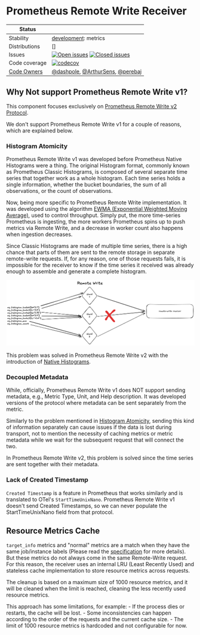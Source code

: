 # Prometheus Remote Write Receiver

<!-- status autogenerated section -->
| Status        |           |
| ------------- |-----------|
| Stability     | [development]: metrics   |
| Distributions | [] |
| Issues        | [![Open issues](https://img.shields.io/github/issues-search/open-telemetry/opentelemetry-collector-contrib?query=is%3Aissue%20is%3Aopen%20label%3Areceiver%2Fprometheusremotewrite%20&label=open&color=orange&logo=opentelemetry)](https://github.com/open-telemetry/opentelemetry-collector-contrib/issues?q=is%3Aopen+is%3Aissue+label%3Areceiver%2Fprometheusremotewrite) [![Closed issues](https://img.shields.io/github/issues-search/open-telemetry/opentelemetry-collector-contrib?query=is%3Aissue%20is%3Aclosed%20label%3Areceiver%2Fprometheusremotewrite%20&label=closed&color=blue&logo=opentelemetry)](https://github.com/open-telemetry/opentelemetry-collector-contrib/issues?q=is%3Aclosed+is%3Aissue+label%3Areceiver%2Fprometheusremotewrite) |
| Code coverage | [![codecov](https://codecov.io/github/open-telemetry/opentelemetry-collector-contrib/graph/main/badge.svg?component=receiver_prometheusremotewrite)](https://app.codecov.io/gh/open-telemetry/opentelemetry-collector-contrib/tree/main/?components%5B0%5D=receiver_prometheusremotewrite&displayType=list) |
| [Code Owners](https://github.com/open-telemetry/opentelemetry-collector-contrib/blob/main/CONTRIBUTING.md#becoming-a-code-owner)    | [@dashpole](https://www.github.com/dashpole), [@ArthurSens](https://www.github.com/ArthurSens), [@perebaj](https://www.github.com/perebaj) |

[development]: https://github.com/open-telemetry/opentelemetry-collector/blob/main/docs/component-stability.md#development
<!-- end autogenerated section -->

## Why Not support Prometheus Remote Write v1?

This component focuses exclusively on [Prometheus Remote Write v2 Protocol](https://prometheus.io/docs/specs/prw/remote_write_spec_2_0/).

We don't support Prometheus Remote Write v1 for a couple of reasons, which are explained below.

### Histogram Atomicity

Prometheus Remote Write v1 was developed before Prometheus Native Histograms were a thing. The original Histogram format, commonly known as Prometheus Classic Histograms, is composed of several separate time series that together work as a whole histogram. Each time series holds a single information, whether the bucket boundaries, the sum of all observations, or the count of observations.

Now, being more specific to Prometheus Remote Write implementation. It was developed using the algorithm [EWMA (Exponential Weighted Moving Average)](https://corporatefinanceinstitute.com/resources/career-map/sell-side/capital-markets/exponentially-weighted-moving-average-ewma/), used to control throughput. Simply put, the more time-series Prometheus is ingesting, the more workers Prometheus spins up to push metrics via Remote Write, and a decrease in worker count also happens when ingestion decreases.

Since Classic Histograms are made of multiple time series, there is a high chance that parts of them are sent to the remote storage in separate remote-write requests. If, for any reason, one of those requests fails, it is impossible for the receiver to know if the time series it received was already enough to assemble and generate a complete histogram.

![Histogram Lack of Atomicity](assets/histogram-lack-atomicity.png)

This problem was solved in Prometheus Remote Write v2 with the introduction of [Native Histograms](https://prometheus.io/docs/specs/native_histograms/).

### Decoupled Metadata

While, officially, Prometheus Remote Write v1 does NOT support sending metadata, e.g., Metric Type, Unit, and Help description. It was developed versions of the protocol where metadata can be sent separately from the metric.

Similarly to the problem mentioned in [Histogram Atomicity](#histogram-atomicity), sending this kind of information separately can cause issues if the data is lost during transport, not to mention the necessity of caching metrics or metric metadata while we wait for the subsequent request that will connect the two.

In Prometheus Remote Write v2, this problem is solved since the time series are sent together with their metadata.

### Lack of Created Timestamp

`Created Timestamp` is a feature in Prometheus that works similarly and is translated to OTel's `StartTimeUnixNano`. Prometheus Remote Write v1 doesn't send Created Timestamps, so we can never populate the StartTimeUnixNano field from that protocol.

## Resource Metrics Cache

`target_info` metrics and "normal" metrics are a match when they have the same job/instance labels (Please read the [specification](https://opentelemetry.io/docs/specs/otel/compatibility/prometheus_and_openmetrics/#resource-attributes-1) for more details). But these metrics do not always come in the same Remote-Write request. For this reason, the receiver uses an internal LRU (Least Recently Used) and stateless cache implementation to store resource metrics across requests.

The cleanup is based on a maximum size of 1000 resource metrics, and it will be cleaned when the limit is reached, cleaning the less recently used resource metrics.

This approach has some limitations, for example:
    - If the process dies or restarts, the cache will be lost.
    - Some inconsistencies can happen according to the order of the requests and the current cache size.
    - The limit of 1000 resource metrics is hardcoded and not configurable for now.
